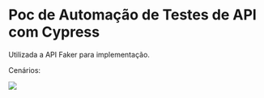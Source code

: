 # Poc de Automação de Testes de API com Cypress

Utilizada a API Faker para implementação.

Cenários:

[![](testes)](https://github.com/eduardacf/poc-test-api-cypress/blob/master/img/testes.PNG)
